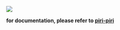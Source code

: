 ![](https://github.com/diasdavid/piri-piri/raw/master/img/logo.png)

**for documentation, please refer to [piri-piri](https://github.com/diasdavid/piri-piri)**
